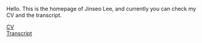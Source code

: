 Hello.
This is the homepage of Jinseo Lee, and currently you can check my CV and the transcript.

[CV](https://raw.githubusercontent.com/Allgot/Allgot.github.io/main/CV.pdf)  
[Transcript](https://raw.githubusercontent.com/Allgot/Allgot.github.io/main/Transcript.pdf)